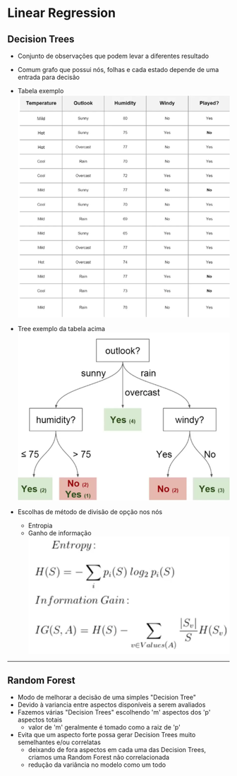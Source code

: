 # Linear Regression

## Decision Trees
* Conjunto de observações que podem levar a diferentes resultado
* Comum grafo que possui nós, folhas e cada estado depende de uma entrada para decisão
* Tabela exemplo
![tabela](table.PNG)
* Tree exemplo da tabela acima
![tree](tree.PNG)

* Escolhas de método de divisão de opção nos nós
    * Entropia
    * Ganho de informação
    ![formulas](formulas.PNG)
    
---------------------------------------------------------------
## Random Forest

* Modo de melhorar a decisão de uma simples "Decision Tree"
* Devido à variancia entre aspectos disponíveis a serem avaliados
* Fazemos várias "Decision Trees" escolhendo 'm' aspectos dos 'p' aspectos totais
    * valor de 'm' geralmente é tomado como a raiz de 'p'
* Evita que um aspecto forte possa gerar Decision Trees muito semelhantes e/ou correlatas
    * deixando de fora aspectos em cada uma das Decision Trees, criamos uma Random Forest não correlacionada
    * redução da variância no modelo como um todo
